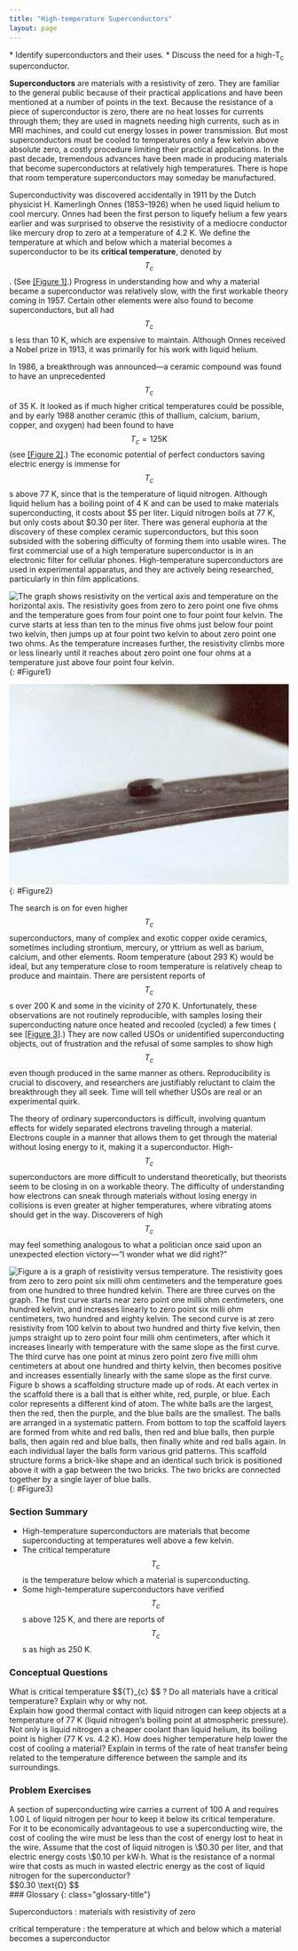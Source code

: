 ```yaml
---
title: "High-temperature Superconductors"
layout: page
---
```


<div class="abstract" markdown="1">
* Identify superconductors and their uses.
* Discuss the need for a high-T<sub>c</sub> superconductor.
</div>

**Superconductors** are materials with a resistivity of zero. They are familiar
to the general public because of their practical applications and have been
mentioned at a number of points in the text. Because the resistance of a piece
of superconductor is zero, there are no heat losses for currents through them;
they are used in magnets needing high currents, such as in MRI machines, and
could cut energy losses in power transmission. But most superconductors must be
cooled to temperatures only a few kelvin above absolute zero, a costly procedure
limiting their practical applications. In the past decade, tremendous advances
have been made in producing materials that become superconductors at relatively
high temperatures. There is hope that room temperature superconductors may
someday be manufactured.

Superconductivity was discovered accidentally in 1911 by the Dutch physicist H.
Kamerlingh Onnes (1853–1926) when he used liquid helium to cool mercury. Onnes
had been the first person to liquefy helium a few years earlier and was
surprised to observe the resistivity of a mediocre conductor like mercury drop
to zero at a temperature of 4.2 K. We define the temperature at which and below
which a material becomes a superconductor to be its **critical temperature**,
denoted by $${T}_{c} $$ .
(See [[Figure 1]](#Figure1).) Progress in understanding how and why a material
became a superconductor was relatively slow, with the first workable theory
coming in 1957. Certain other elements were also found to become
superconductors, but all had $${T}_{c} $$ s less than 10 K, which are expensive
to maintain. Although Onnes received a Nobel prize in 1913, it was primarily for
his work with liquid helium.

In 1986, a breakthrough was announced—a ceramic compound was found to have an
unprecedented $${T}_{c} $$ of 35 K. It looked as if much higher critical
temperatures could be possible, and by early 1988 another ceramic (this of
thallium, calcium, barium, copper, and oxygen) had been found to have $${T}_
{c}=125 \text{K} $$
(see [[Figure 2]](#Figure2).) The economic potential of perfect conductors
saving electric energy is immense for $${T}_{c} $$ s above 77 K, since that is
the temperature of liquid nitrogen. Although liquid helium has a boiling point
of 4 K and can be used to make materials superconducting, it costs about \$5 per
liter. Liquid nitrogen boils at 77 K, but only costs about \$0.30 per liter.
There was general euphoria at the discovery of these complex ceramic
superconductors, but this soon subsided with the sobering difficulty of forming
them into usable wires. The first commercial use of a high temperature
superconductor is in an electronic filter for cellular phones. High-temperature
superconductors are used in experimental apparatus, and they are actively being
researched, particularly in thin film applications.

![The graph shows resistivity on the vertical axis and temperature on the horizontal axis. The resistivity goes from zero to zero point one five ohms and the temperature goes from four point one to four point four kelvin. The curve starts at less than ten to the minus five ohms just below four point two kelvin, then jumps up at four point two kelvin to about zero point one two ohms. As the temperature increases further, the resistivity climbs more or less linearly until it reaches about zero point one four ohms at a temperature just above four point four kelvin.](../resources/Figure_35_06_01.jpg "A graph of resistivity versus temperature for a superconductor shows a sharp transition to zero at the critical temperature Tc. High temperature superconductors have verifiable Tc s greater than 125 K, well above the easily achieved 77-K temperature of liquid nitrogen.")
{: #Figure1}

![The figure shows a button-shaped magnet floating above a superconducting puck. Some wispy fog is flowing from the puck.](../resources/Figure_35_06_02.jpg "One characteristic of a superconductor is that it excludes magnetic flux and, thus, repels other magnets. The small magnet levitated above a high-temperature superconductor, which is cooled by liquid nitrogen, gives evidence that the material is superconducting. When the material warms and becomes conducting, magnetic flux can penetrate it, and the magnet will rest upon it. (credit: Saperaud)")
{: #Figure2}

The search is on for even higher $${T}_{c} $$ superconductors, many of complex
and exotic copper oxide ceramics, sometimes including strontium, mercury, or
yttrium as well as barium, calcium, and other elements. Room temperature (about
293 K) would be ideal, but any temperature close to room temperature is
relatively cheap to produce and maintain. There are persistent reports of $${T}_
{c} $$ s over 200 K and some in the vicinity of 270 K. Unfortunately, these
observations are not routinely reproducible, with samples losing their
superconducting nature once heated and recooled (cycled) a few times (
see [[Figure 3]](#Figure3).) They are now called USOs or unidentified
superconducting objects, out of frustration and the refusal of some samples to
show high $${T}_{c} $$ even though produced in the same manner as others.
Reproducibility is crucial to discovery, and researchers are justifiably
reluctant to claim the breakthrough they all seek. Time will tell whether USOs
are real or an experimental quirk.

The theory of ordinary superconductors is difficult, involving quantum effects
for widely separated electrons traveling through a material. Electrons couple in
a manner that allows them to get through the material without losing energy to
it, making it a superconductor. High- $${T}_{c} $$ superconductors are more
difficult to understand theoretically, but theorists seem to be closing in on a
workable theory. The difficulty of understanding how electrons can sneak through
materials without losing energy in collisions is even greater at higher
temperatures, where vibrating atoms should get in the way. Discoverers of high
$${T}_{c} $$ may feel something analogous to what a politician once said upon an
unexpected election victory—“I wonder what we did right?”

![Figure a is a graph of resistivity versus temperature. The resistivity goes from zero to zero point six milli ohm centimeters and the temperature goes from one hundred to three hundred kelvin. There are three curves on the graph. The first curve starts near zero point one milli ohm centimeters, one hundred kelvin, and increases linearly to zero point six milli ohm centimeters, two hundred and eighty kelvin. The second curve is at zero resistivity from 100 kelvin to about two hundred and thirty five kelvin, then jumps straight up to zero point four milli ohm centimeters, after which it increases linearly with temperature with the same slope as the first curve. The third curve has one point at minus zero point zero five milli ohm centimeters at about one hundred and thirty kelvin, then becomes positive and increases essentially linearly with the same slope as the first curve. Figure b shows a scaffolding structure made up of rods. At each vertex in the scaffold there is a ball that is either white, red, purple, or blue. Each color represents a different kind of atom. The white balls are the largest, then the red, then the purple, and the blue balls are the smallest. The balls are arranged in a systematic pattern. From bottom to top the scaffold layers are formed from white and red balls, then red and blue balls, then purple balls, then again red and blue balls, then finally white and red balls again. In each individual layer the balls form various grid patterns. This scaffold structure forms a brick-like shape and an identical such brick is positioned above it with a gap between the two bricks. The two bricks are connected together by a single layer of blue balls. ](../resources/Figure_35_06_03.jpg "(a) This graph, adapted from an article in Physics Today, shows the behavior of a single sample of a high-temperature superconductor in three different trials. In one case the sample exhibited a \( T_{c} \) of about 230 K, whereas in the others it did not become superconducting at all. The lack of reproducibility is typical of forefront experiments and prohibits definitive conclusions. (b) This colorful diagram shows the complex but systematic nature of the lattice structure of a high-temperature superconducting ceramic. (credit: en:Cadmium, Wikimedia Commons) ")
{: #Figure3}

### Section Summary

* High-temperature superconductors are materials that become superconducting at
  temperatures well above a few kelvin.
* The critical temperature $${T}_{c} $$ is the temperature below which a
  material is superconducting.
* Some high-temperature superconductors have verified $${T}_{c} $$ s above 125
  K, and there are reports of $${T}_{c} $$ s as high as 250 K.

### Conceptual Questions

<div class="exercise" data-element-type="conceptual-questions">
<div class="problem" markdown="1">
What is critical temperature  $${T}_{c} $$ ?
 Do all materials have a critical temperature? Explain why or why not.

</div>
</div>

<div class="exercise" data-element-type="conceptual-questions">
<div class="problem" markdown="1">
Explain how good thermal contact with liquid nitrogen can keep objects at a temperature of 77 K (liquid nitrogen’s boiling point at atmospheric pressure).

</div>
</div>

<div class="exercise" data-element-type="conceptual-questions">
<div class="problem" markdown="1">
Not only is liquid nitrogen a cheaper coolant than liquid helium, its boiling point is higher (77 K vs. 4.2 K). How does higher temperature help lower the cost of cooling a material? Explain in terms of the rate of heat transfer being related to the temperature difference between the sample and its surroundings.

</div>
</div>

### Problem Exercises

<div class="exercise" data-element-type="problems-exercises">
<div class="problem" markdown="1">
A section of superconducting wire carries a current of 100 A and requires 1.00 L of liquid nitrogen per hour to keep it below its critical temperature. For it to be economically advantageous to use a superconducting wire, the cost of cooling the wire must be less than the cost of energy lost to heat in the wire. Assume that the cost of liquid nitrogen is  \$0.30 per liter, and that electric energy costs  \$0.10 per kW·h. What is the resistance of a normal wire that costs as much in wasted electric energy as the cost of liquid nitrogen for the superconductor?

</div>
<div class="solution" data-element-type="problems-exercises">
<div class="equation" >
 $$0.30 \text{Ω} $$
</div>
</div>
</div>

<div class="glossary" markdown="1">
### Glossary
{: class="glossary-title"}

Superconductors
: materials with resistivity of zero

critical temperature
: the temperature at which and below which a material becomes a superconductor

</div>

